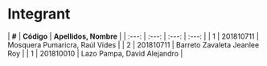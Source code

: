 # Integrant
|  **#** | **Código** | **Apellidos, Nombre** |
| :---: | :---: | :---: | :---: |
|  1 | 201810711 | Mosquera Pumaricra, Raúl Vides |
|  2 | 201810711 | Barreto Zavaleta Jeanlee Roy |
|  1 | 201810010 | Lazo Pampa, David Alejandro |


